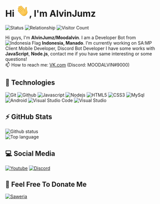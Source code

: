 
<h1> Hi <img src="https://raw.githubusercontent.com/ABSphreak/ABSphreak/master/gifs/Hi.gif" width="40px" />, I'm AlvinJumz</h1>

<p>
  <img alt="Status" src="https://img.shields.io/badge/gender-%F0%9F%A4%B5-lightgrey" />
  <img alt="Relationship" src="https://img.shields.io/badge/relationship-single-red" />
  <img alt="Visitor Count" src="https://visitor-badge.laobi.icu/badge?page_id=ZTzTopia" />
</p>

Hi guys, I'm **AlvinJumz/Moodalvin**. I am a Developer Bot from <img alt="Indonesia Flag" src="https://www.flaticon.com/svg/static/icons/svg/197/197559.svg" width="13" /> **Indonesia, Manado**. I'm currently working on SA:MP Client Mobile Developer, Discord Bot Developer
I have some works with **JavaScript**, **Node.js**, contact me if you have same interesting or some questions!
</br>📫 How to reach me: <a href="https://vk.com/ztztopia">VK.com</a> (Discord: MOODALVIN#9000)

<h2>🚀 Technologies</h2>
<p>
  <img alt="Git" src="https://img.shields.io/badge/-Git-ff8438?style=flat-square&logo=git&logoColor=white" />
  <img alt="Github" src="https://img.shields.io/badge/-Github-2e2e2e?style=flat-square&logo=github&logoColor=white" />
  <img alt="Javascript" src="https://img.shields.io/badge/-JavaScript-323330?style=flat-square&logo=javascript&logoColor=white" />
  <img alt="Nodejs" src="https://img.shields.io/badge/-Nodejs-68a063?style=flat-square&logo=Node.js&logoColor=white" />
  <img alt="HTML5" src="https://img.shields.io/badge/-HTML5-E34F26?style=flat-square&logo=html5&logoColor=white" />
  <img alt="CSS3" src="https://img.shields.io/badge/-CSS3-1572B6?style=flat-square&logo=css3&logoColor=white" />
  <img alt="MySql" src="https://img.shields.io/badge/-MySQL-00756f?style=flat-square&logo=mysql&logoColor=white" />
  <img alt="Android" src="https://img.shields.io/badge/-Android-3ddc84?style=flat-square&logo=android&logoColor=white" />
  <img alt="Visual Studio Code" src="https://img.shields.io/badge/-VisualStudioCode-0078d7?style=flat-square&logo=visual-studio-code&logoColor=white" />
  <img alt="Visual Studio" src="https://img.shields.io/badge/-VisualStudio-5d2b90?style=flat-square&logo=visual-studio&logoColor=white" />
</p>
 
<h2>⚡ GitHub Stats</h2>
<p align="left">
  <img src="https://github-readme-stats-five-lyart.vercel.app/api?username=MrReign3r-X29&show_icons=true&layout=compact&theme=react&hide_border=true" alt="Github status" />
  </br><img src="https://github-readme-stats.vercel.app/api/top-langs/?username=ZTzTopia&layout=compact&theme=react&hide_border=true" alt="Top language" />
</p>

<h2>💻 Social Media</h2>
<p>
  <a href="https://youtube.com/channel/UCHONYBGVHT2GbwSvCnN_jQA"><img alt="Youtube" src="https://img.shields.io/badge/-Youtube-c4302b?style=flat-square&logo=youtube&logoColor=white" /></a>
  <a href="https://discord.gg/WcxJZKj9c5"><img alt="Discord" src="https://img.shields.io/badge/-Discord-7289da?style=flat-square&logo=discord&logoColor=white" /></a>
</p>

<h2>🌱 Feel Free To Donate Me</h2>
<p>
  <a href="https://saweria.co/ZTzTopia"><img alt="Saweria" src="https://img.shields.io/badge/-Saweria-eb9e34?style=flat-square&logo=nologo&logoColor=white" /></a>
</p>

<!--
**AlvinJumz/MoodAlvin** is a ✨ _special_ ✨ repository because its `README.md` (this file) appears on your GitHub profile.

Here are some ideas to get you started:

- 🔭 I’m currently working on ...
- 🌱 I’m currently Studying ... 
- 👯 I’m looking to collaborate on ...
- 🤔 I’m looking for help with ...
- 💬 Ask me about ...
- 📫 How to reach me: ...
- 😄 Pronouns: ...
- ⚡ Fun fact: ...
-->









